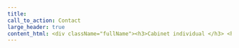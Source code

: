 ```yaml
---
title:
call_to_action: Contact
large_header: true
content_html: <div className="fullName"><h3>Cabinet individual </h3> <h3><strong>Carmen-Florentina Fînaru</strong></h3><p><img src="/uploads/building.jpg" alt="Tribunal image"></p></div>
---
```

